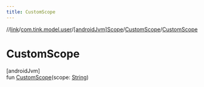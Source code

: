 ```yaml
---
title: CustomScope
---
```

//[link](../../../../index.html)/[com.tink.model.user](../../index.html)/[[androidJvm]Scope](../index.html)/[CustomScope](index.html)/[CustomScope](-custom-scope.html)



# CustomScope



[androidJvm]\
fun [CustomScope](-custom-scope.html)(scope: [String](https://kotlinlang.org/api/latest/jvm/stdlib/kotlin/-string/index.html))




